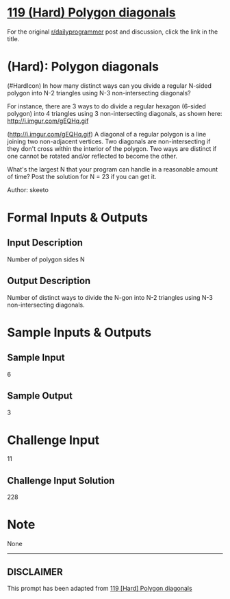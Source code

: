 # [119 (Hard) Polygon diagonals](https://www.reddit.com/r/dailyprogrammer/comments/19gbdq/030113_challenge_119_hard_polygon_diagonals/)

For the original [r/dailyprogrammer](https://www.reddit.com/r/dailyprogrammer/) post and discussion, click the link in the title.

#  (Hard): Polygon diagonals
(#HardIcon)
In how many distinct ways can you divide a regular N-sided polygon into N-2 triangles using N-3 non-intersecting diagonals?

For instance, there are 3 ways to do divide a regular hexagon (6-sided polygon) into 4 triangles using 3 non-intersecting diagonals, as shown here: http://i.imgur.com/gEQHq.gif

(http://i.imgur.com/gEQHq.gif)
A diagonal of a regular polygon is a line joining two non-adjacent vertices. Two diagonals are non-intersecting if they don't cross within the interior of the polygon. Two ways are distinct if one cannot be rotated and/or reflected to become the other.

What's the largest N that your program can handle in a reasonable amount of time? Post the solution for N = 23 if you can get it.

Author: skeeto

# Formal Inputs & Outputs
## Input Description
Number of polygon sides N

## Output Description
Number of distinct ways to divide the N-gon into N-2 triangles using N-3 non-intersecting diagonals.

# Sample Inputs & Outputs
## Sample Input
6

## Sample Output
3

# Challenge Input
11

## Challenge Input Solution
228

# Note
None


----
## **DISCLAIMER**
This prompt has been adapted from [119 [Hard] Polygon diagonals](https://www.reddit.com/r/dailyprogrammer/comments/19gbdq/030113_challenge_119_hard_polygon_diagonals/
)
